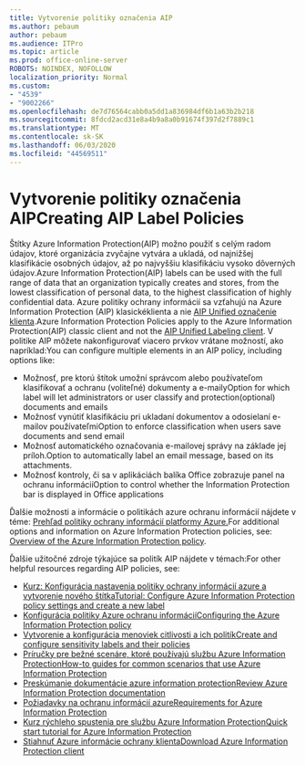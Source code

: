 ```yaml
---
title: Vytvorenie politiky označenia AIP
ms.author: pebaum
author: pebaum
ms.audience: ITPro
ms.topic: article
ms.prod: office-online-server
ROBOTS: NOINDEX, NOFOLLOW
localization_priority: Normal
ms.custom:
- "4539"
- "9002266"
ms.openlocfilehash: de7d76564cabb0a5dd1a836984df6b1a63b2b218
ms.sourcegitcommit: 8fdcd2acd31e8a4b9a8a0b91674f397d2f7889c1
ms.translationtype: MT
ms.contentlocale: sk-SK
ms.lasthandoff: 06/03/2020
ms.locfileid: "44569511"
---
```

# <a name="creating-aip-label-policies"></a><span data-ttu-id="824ca-102">Vytvorenie politiky označenia AIP</span><span class="sxs-lookup"><span data-stu-id="824ca-102">Creating AIP Label Policies</span></span>

<span data-ttu-id="824ca-103">Štítky Azure Information Protection(AIP) možno použiť s celým radom údajov, ktoré organizácia zvyčajne vytvára a ukladá, od najnižšej klasifikácie osobných údajov, až po najvyššiu klasifikáciu vysoko dôverných údajov.</span><span class="sxs-lookup"><span data-stu-id="824ca-103">Azure Information Protection(AIP) labels can be used with the full range of data that an organization typically creates and stores, from the lowest classification of personal data, to the highest classification of highly confidential data.</span></span> <span data-ttu-id="824ca-104">Azure politiky ochrany informácií sa vzťahujú na Azure Information Protection (AIP) klasickéklienta a nie [AIP Unified označenie klienta](https://docs.microsoft.com/azure/information-protection/rms-client/unifiedlabelingclient-version-release-history).</span><span class="sxs-lookup"><span data-stu-id="824ca-104">Azure Information Protection Policies apply to the Azure Information Protection(AIP) classic client and not the  [AIP Unified Labeling client](https://docs.microsoft.com/azure/information-protection/rms-client/unifiedlabelingclient-version-release-history).</span></span> <span data-ttu-id="824ca-105">V politike AIP môžete nakonfigurovať viacero prvkov vrátane možností, ako napríklad:</span><span class="sxs-lookup"><span data-stu-id="824ca-105">You can configure multiple elements in an AIP policy, including options like:</span></span>

- <span data-ttu-id="824ca-106">Možnosť, pre ktorú štítok umožní správcom alebo používateľom klasifikovať a ochranu (voliteľné) dokumenty a e-maily</span><span class="sxs-lookup"><span data-stu-id="824ca-106">Option for which label will let administrators or user classify and protection(optional) documents and emails</span></span>
- <span data-ttu-id="824ca-107">Možnosť vynútiť klasifikáciu pri ukladaní dokumentov a odosielaní e-mailov používateľmi</span><span class="sxs-lookup"><span data-stu-id="824ca-107">Option to enforce classification when users save documents and send email</span></span>
- <span data-ttu-id="824ca-108">Možnosť automatického označovania e-mailovej správy na základe jej príloh.</span><span class="sxs-lookup"><span data-stu-id="824ca-108">Option to automatically label an email message, based on its attachments.</span></span>
- <span data-ttu-id="824ca-109">Možnosť kontroly, či sa v aplikáciách balíka Office zobrazuje panel na ochranu informácií</span><span class="sxs-lookup"><span data-stu-id="824ca-109">Option to control whether the Information Protection bar is displayed in Office applications</span></span>

<span data-ttu-id="824ca-110">Ďalšie možnosti a informácie o politikách azure ochranu informácií nájdete v téme: [Prehľad politiky ochrany informácií platformy Azure.](https://docs.microsoft.com/azure/information-protection/overview-policy)</span><span class="sxs-lookup"><span data-stu-id="824ca-110">For additional options and information on Azure Information Protection policies, see: [Overview of the Azure Information Protection policy](https://docs.microsoft.com/azure/information-protection/overview-policy).</span></span>  

<span data-ttu-id="824ca-111">Ďalšie užitočné zdroje týkajúce sa politík AIP nájdete v témach:</span><span class="sxs-lookup"><span data-stu-id="824ca-111">For other helpful resources regarding AIP policies, see:</span></span>

- [<span data-ttu-id="824ca-112">Kurz: Konfigurácia nastavenia politiky ochrany informácií azure a vytvorenie nového štítka</span><span class="sxs-lookup"><span data-stu-id="824ca-112">Tutorial: Configure Azure Information Protection policy settings and create a new label</span></span>](https://docs.microsoft.com/azure/information-protection/infoprotect-quick-start-tutorial)  
- [<span data-ttu-id="824ca-113">Konfigurácia politiky Azure ochranu informácií</span><span class="sxs-lookup"><span data-stu-id="824ca-113">Configuring the Azure Information Protection policy</span></span>](https://docs.microsoft.com/azure/information-protection/configure-policy)  
- [<span data-ttu-id="824ca-114">Vytvorenie a konfigurácia menoviek citlivosti a ich politík</span><span class="sxs-lookup"><span data-stu-id="824ca-114">Create and configure sensitivity labels and their policies</span></span>](https://docs.microsoft.com/microsoft-365/compliance/create-sensitivity-labels)  
- [<span data-ttu-id="824ca-115">Príručky pre bežné scenáre, ktoré používajú službu Azure Information Protection</span><span class="sxs-lookup"><span data-stu-id="824ca-115">How-to guides for common scenarios that use Azure Information Protection</span></span>](https://docs.microsoft.com/azure/information-protection/how-to-guides)  
- [<span data-ttu-id="824ca-116">Preskúmanie dokumentácie azure information protection</span><span class="sxs-lookup"><span data-stu-id="824ca-116">Review Azure Information Protection documentation</span></span>](https://docs.microsoft.com/azure/information-protection/what-is-information-protection)  
- [<span data-ttu-id="824ca-117">Požiadavky na ochranu informácií azure</span><span class="sxs-lookup"><span data-stu-id="824ca-117">Requirements for Azure Information Protection</span></span>](https://docs.microsoft.com/azure/information-protection/get-started/requirements)  
- [<span data-ttu-id="824ca-118">Kurz rýchleho spustenia pre službu Azure Information Protection</span><span class="sxs-lookup"><span data-stu-id="824ca-118">Quick start tutorial for Azure Information Protection</span></span>](https://docs.microsoft.com/azure/information-protection/get-started/infoprotect-quick-start-tutorial)  
- [<span data-ttu-id="824ca-119">Stiahnuť Azure informácie ochrany klienta</span><span class="sxs-lookup"><span data-stu-id="824ca-119">Download Azure Information Protection client</span></span>](https://www.microsoft.com/download/details.aspx?id=53018)